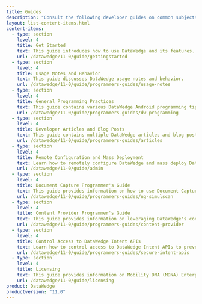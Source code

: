 ```yaml
---
title: Guides
description: "Consult the following developer guides on common subjects and usage of DataWedge features and APIs."
layout: list-content-items.html
content-items:
  - type: section
    level: 4
    title: Get Started
    text: This guide introduces how to use DataWedge and its features.
    url: /datawedge/11-0/guide/gettingstarted
  - type: section
    level: 4
    title: Usage Notes and Behavior
    text: This guide discusses DataWedge usage notes and behavior.
    url: /datawedge/11-0/guide/programmers-guides/usage-notes
  - type: section
    level: 4
    title: General Programming Practices
    text: This guide contains various DataWedge Android programming tips and best practices.
    url: /datawedge/11-0/guide/programmers-guides/dw-programming
  - type: section
    level: 4
    title: Developer Articles and Blog Posts
    text: This guide contains multiple DataWedge articles and blog posts related to application development.
    url: /datawedge/11-0/guide/programmers-guides/articles
  - type: section
    level: 4
    title: Remote Configuration and Mass Deployment
    text: Learn how to remotely configure DataWedge and mass deploy DataWedge configurations.
    url: /datawedge/11-0/guide/admin
  - type: section
    level: 4
    title: Document Capture Programmer's Guide
    text: This guide provides information on how to use Document Capture to retrieve and process data from a scanned form based on a template.
    url: /datawedge/11-0/guide/programmers-guides/ng-simulscan
  - type: section
    level: 4
    title: Content Provider Programmer's Guide
    text: This guide provides information on leveraging DataWedge's content provider to retrieve scanned data from large files.
    url: /datawedge/11-0/guide/programmers-guides/content-provider
  - type: section
    level: 4
    title: Control Access to DataWedge Intent APIs
    text: Learn how to control access to DataWedge Intent APIs to prevent unauthorized use of the APIs.
    url: /datawedge/11-0/guide/programmers-guides/secure-intent-apis
  - type: section
    level: 4
    title: Licensing
    text: This guide provides information on Mobility DNA (MDNA) Enterprise license required on Zebra Professional-series devices.
    url: /datawedge/11-0/guide/licensing
product: DataWedge
productversion: "11.0"
---
```

